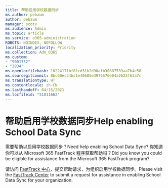 ```yaml
---
title: 帮助启用学校数据同步
ms.author: pebaum
author: pebaum
manager: scotv
ms.audience: Admin
ms.topic: article
ms.service: o365-administration
ROBOTS: NOINDEX, NOFOLLOW
localization_priority: Priority
ms.collection: Adm_O365
ms.custom:
- "9001732"
- "3834"
ms.openlocfilehash: 10224171bf81cd31b2d90afb30887539aa7b4e58
ms.sourcegitcommit: 8bc60ec34bc1e40685e3976576e04a2623f63a7c
ms.translationtype: HT
ms.contentlocale: zh-CN
ms.lasthandoff: 04/15/2021
ms.locfileid: "51811662"
---
```

# <a name="help-enabling-school-data-sync"></a><span data-ttu-id="56535-102">帮助启用学校数据同步</span><span class="sxs-lookup"><span data-stu-id="56535-102">Help enabling School Data Sync</span></span>

<span data-ttu-id="56535-103">需要帮助以启用学校数据同步？</span><span class="sxs-lookup"><span data-stu-id="56535-103">Need help enabling School Data Sync?</span></span> <span data-ttu-id="56535-104">你知道你可以从 Microsoft 365 FastTrack 程序获取帮助吗？</span><span class="sxs-lookup"><span data-stu-id="56535-104">Did you know you could be eligible for assistance from the Microsoft 365 FastTrack program?</span></span>

<span data-ttu-id="56535-105">请访问 [FastTrack 中心](https://www.microsoft.com/fasttrack)，提交帮助请求，为组织启用学校数据同步。</span><span class="sxs-lookup"><span data-stu-id="56535-105">Please visit the [FastTrack Center](https://www.microsoft.com/fasttrack) to submit a request for assistance in enabling School Data Sync for your organization.</span></span>
